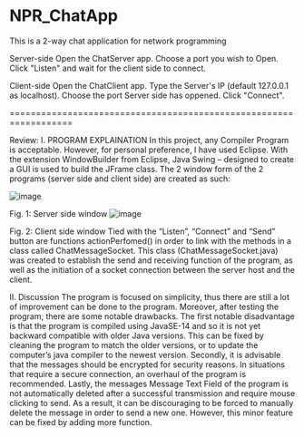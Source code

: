 # NPR_ChatApp
This is a 2-way chat application for network programming

Server-side
Open the ChatServer app. 
Choose a port you wish to Open.
Click "Listen" and wait for the client side to connect.

Client-side
Open the ChatClient app.
Type the Server's IP (default 127.0.0.1 as localhost).
Choose the port Server side has oppened.
Click "Connect".

==================================================================

Review:
I.	PROGRAM EXPLAINATION
In this project, any Compiler Program is acceptable. However, for personal preference, I have used Eclipse. With the extension WindowBuilder from Eclipse, Java Swing – designed to create a GUI is used to build the JFrame class. The 2 window form of the 2 programs (server side and client side) are created as such:

 ![image](https://user-images.githubusercontent.com/78629757/158966189-8326ffc2-e864-4d31-ac65-f432174c54ea.png)

Fig. 1: Server side window
 ![image](https://user-images.githubusercontent.com/78629757/158966195-dc0cf09e-792f-49b1-98f5-e528fbc55de6.png)

Fig. 2: Client side window
Tied with the “Listen”, “Connect” and “Send” button are functions actionPerfomed() in order to link with the methods in a class called ChatMessageSocket. This class (ChatMessageSocket.java) was created to establish the send and receiving function of the program, as well as the initiation of a socket connection between the server host and the client.

II. Discussion
The program is focused on simplicity, thus there are still a lot of improvement can be done to the program. Moreover, after testing the program, there are some notable drawbacks. The first notable disadvantage is that the program is compiled using JavaSE-14 and so it is not yet backward compatible with older Java versions. This can be fixed by cleaning the program to match the older versions, or to update the computer’s java compiler to the newest version. Secondly, it is advisable that the messages should be encrypted for security reasons. In situations that require a secure connection, an overhaul of the program is recommended. Lastly, the messages Message Text Field of the program is not automatically deleted after a successful transmission and require mouse clicking to send. As a result, it can be discouraging to be forced to manually delete the message in order to send a new one. However, this minor feature can be fixed by adding more function.
